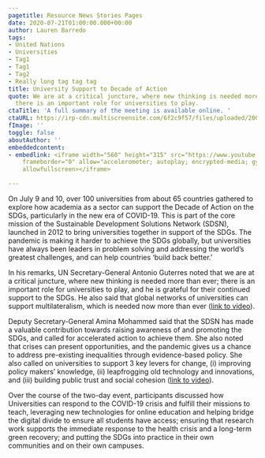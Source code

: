 ```yaml
---
pagetitle: Resource News Stories Pages
date: 2020-07-21T01:00:00.000+00:00
author: Lauren Barredo
tags:
- United Nations
- Universities
- Tag1
- Tag1
- Tag2
- Really long tag tag tag
title: University Support to Decade of Action
quote: We are at a critical juncture, where new thinking is needed more than ever;
  there is an important role for universities to play.
ctaTitle: 'A full summary of the meeting is available online. '
ctaURL: https://irp-cdn.multiscreensite.com/6f2c9f57/files/uploaded/200716%20Summary%20University%20Sector%20Support%20to%20SDGs.pdf
fImage: ''
toggle: false
aboutAuthor: ''
embeddedcontent:
- embedlink: <iframe width="560" height="315" src="https://www.youtube.com/embed/2JSRLGzCYO0"
    frameborder="0" allow="accelerometer; autoplay; encrypted-media; gyroscope; picture-in-picture"
    allowfullscreen></iframe>

---
```

On July 9 and 10, over 100 universities from about 65 countries gathered to explore how academia as a sector can support the Decade of Action on the SDGs, particularly in the new era of COVID-19. This is part of the core mission of the Sustainable Development Solutions Network (SDSN), launched in 2012 to bring universities together in support of the SDGs. The pandemic is making it harder to achieve the SDGs globally, but universities have always been leaders in problem solving and addressing the world’s greatest challenges, and can help countries ‘build back better.’

In his remarks, UN Secretary-General Antonio Guterres noted that we are at a critical juncture, where new thinking is needed more than ever; there is an important role for universities to play, and he is grateful for their continued support to the SDGs. He also said that global networks of universities can support multilateralism, which is needed now more than ever ([link to video](https://youtu.be/5d0b31x0bRc "Link: https://youtu.be/5d0b31x0bRc")).

Deputy Secretary-General Amina Mohammed said that the SDSN has made a valuable contribution towards raising awareness of and promoting the SDGs, and called for accelerated action to achieve them. She also noted that crises can present opportunities, and the pandemic gives us a chance to address pre-existing inequalities through evidence-based policy. She also called on universities to support 3 key levers for change, (i) improving policy makers’ knowledge, (ii) leapfrogging old technology and innovations, and (iii) building public trust and social cohesion ([link to video](https://youtu.be/2JSRLGzCYO0 "Link: https://youtu.be/2JSRLGzCYO0")).

Over the course of the two-day event, participants discussed how Universities can respond to the COVID-19 crisis and fulfill their missions to teach, leveraging new technologies for online education and helping bridge the digital divide to ensure all students have access; ensuring that research work supports the immediate response to the health crisis and a long-term green recovery; and putting the SDGs into practice in their own communities and on their own campuses.

